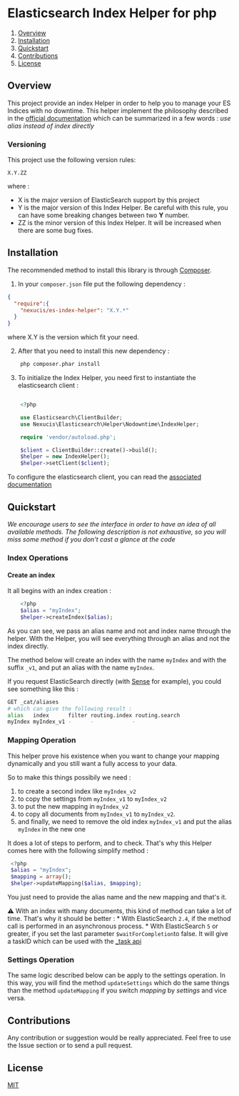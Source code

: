 # Elasticsearch Index Helper for php

1. [Overview](#overview) 
2. [Installation](#installation)
3. [Quickstart](#quickstart)
3. [Contributions](#contributions)
4. [License](#license)

## Overview

This project provide an index Helper in order to help you to manage your ES Indices with no downtime. This helper implement the philosophy described in the 
[official documentation](https://www.elastic.co/guide/en/elasticsearch/guide/master/index-aliases.html) which can be summarized in a few words : *use alias instead of index directly*

### Versioning
This project use the following version rules: 

```
X.Y.ZZ
```

where : 
* X is the major version of ElasticSearch support by this project
* Y is the major version of this Index Helper. Be careful with this rule, you can have some breaking changes between two **Y** number. 
* ZZ is the minor version of this Index Helper. It will be increased when there are some bug fixes.

## Installation

The recommended method to install this library is through [Composer](https://getcomposer.org/).

1. In your `composer.json` file put the following dependency : 

```json
{
  "require":{
    "nexucis/es-index-helper": "X.Y.*"
  }
}
```

where X.Y is the version which fit your need. 

2. After that you need to install this new dependency : 

```bash
    php composer.phar install
```

3. To initialize the Index Helper, you need first to instantiate the elasticsearch client : 

```php

    <?php

    use Elasticsearch\ClientBuilder;
    use Nexucis\Elasticsearch\Helper\Nodowntime\IndexHelper;

    require 'vendor/autoload.php';

    $client = ClientBuilder::create()->build();
    $helper = new IndexHelper();
    $helper->setClient($client);
```

To configure the elasticsearch client, you can read the [associated documentation](https://www.elastic.co/guide/en/elasticsearch/client/php-api/current/_configuration.html)

## Quickstart

*We encourage users to see the interface in order to have an idea of all available methods. The following description is not exhaustive, so you will miss some method if you don't cast a glance at the code*

### Index Operations

#### Create an index

It all begins with an index creation :

```php
    <?php
    $alias = "myIndex";
    $helper->createIndex($alias);
```

As you can see, we pass an alias name and not and index name through the helper. With the Helper, you will see everything through an alias and not the index directly. 

The method below will create an index with the name `myIndex` and with the suffix `_v1`, and put an alias with the name `myIndex`.

If you request ElasticSearch directly (with [Sense](https://www.elastic.co/guide/en/sense/current/index.html) for example), you could see something like this : 

```bash
GET _cat/aliases
# which can give the following result : 
alias   index      filter routing.index routing.search
myIndex myIndex_v1 -      -            -
```

### Mapping Operation
This helper prove his existence when you want to change your mapping dynamically and you still want a fully access to your data. 

So to make this things possibily we need :

1. to create a second index like `myIndex_v2`
2. to copy the settings from `myIndex_v1` to `myIndex_v2`
3. to put the new mapping in `myIndex_v2`
4. to copy all documents from `myIndex_v1` to `myIndex_v2`.
5. and finally, we need to remove the old index `myIndex_v1` and put the alias `myIndex` in the new one

It does a lot of steps to perform, and to check. That's why this Helper comes here with the following simplify method : 

```php
 <?php
 $alias = "myIndex";
 $mapping = array();
 $helper->updateMapping($alias, $mapping);
```

You just need to provide the alias name and the new mapping and that's it.

:warning: With an index with many documents, this kind of method can take a lot of time. That's why it should be better :
    * With ElasticSearch `2.4`, if the method call is performed in an asynchronous process.
    * With ElasticSearch `5` or greater, if you set the last parameter `$waitForCompletion`to false. It will give a taskID which can be used with the [_task api](https://www.elastic.co/guide/en/elasticsearch/reference/current/tasks.html)
    
### Settings Operation
The same logic described below can be apply to the settings operation. In this way, you will find the method `updateSettings` which do the same things than the method `updateMapping` if you switch *mapping* by *settings* and vice versa.

## Contributions
Any contribution or suggestion would be really appreciated. Feel free to use the Issue section or to send a pull request.

## License
[MIT](./LICENSE)
